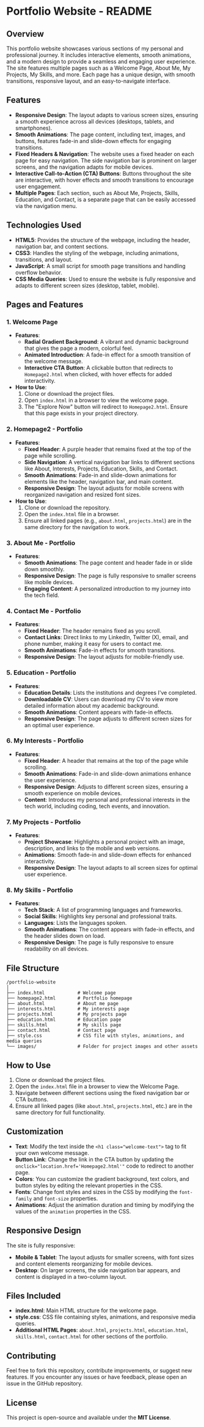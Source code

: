
# Portfolio Website - README

## Overview

This portfolio website showcases various sections of my personal and professional journey. It includes interactive elements, smooth animations, and a modern design to provide a seamless and engaging user experience. The site features multiple pages such as a Welcome Page, About Me, My Projects, My Skills, and more. Each page has a unique design, with smooth transitions, responsive layout, and an easy-to-navigate interface.

## Features

- **Responsive Design**: The layout adapts to various screen sizes, ensuring a smooth experience across all devices (desktops, tablets, and smartphones).
- **Smooth Animations**: The page content, including text, images, and buttons, features fade-in and slide-down effects for engaging transitions.
- **Fixed Headers & Navigation**: The website uses a fixed header on each page for easy navigation. The side navigation bar is prominent on larger screens, and the navigation adapts for mobile devices.
- **Interactive Call-to-Action (CTA) Buttons**: Buttons throughout the site are interactive, with hover effects and smooth transitions to encourage user engagement.
- **Multiple Pages**: Each section, such as About Me, Projects, Skills, Education, and Contact, is a separate page that can be easily accessed via the navigation menu.

## Technologies Used

- **HTML5**: Provides the structure of the webpage, including the header, navigation bar, and content sections.
- **CSS3**: Handles the styling of the webpage, including animations, transitions, and layout.
- **JavaScript**: A small script for smooth page transitions and handling overflow behavior.
- **CSS Media Queries**: Used to ensure the website is fully responsive and adapts to different screen sizes (desktop, tablet, mobile).

## Pages and Features

### 1. **Welcome Page**
   - **Features**:
     - **Radial Gradient Background**: A vibrant and dynamic background that gives the page a modern, colorful feel.
     - **Animated Introduction**: A fade-in effect for a smooth transition of the welcome message.
     - **Interactive CTA Button**: A clickable button that redirects to `Homepage2.html` when clicked, with hover effects for added interactivity.
   - **How to Use**: 
     1. Clone or download the project files.
     2. Open `index.html` in a browser to view the welcome page.
     3. The "Explore Now" button will redirect to `Homepage2.html`. Ensure that this page exists in your project directory.

### 2. **Homepage2 - Portfolio**
   - **Features**:
     - **Fixed Header**: A purple header that remains fixed at the top of the page while scrolling.
     - **Side Navigation**: A vertical navigation bar links to different sections like About, Interests, Projects, Education, Skills, and Contact.
     - **Smooth Animations**: Fade-in and slide-down animations for elements like the header, navigation bar, and main content.
     - **Responsive Design**: The layout adjusts for mobile screens with reorganized navigation and resized font sizes.
   - **How to Use**:
     1. Clone or download the repository.
     2. Open the `index.html` file in a browser.
     3. Ensure all linked pages (e.g., `about.html`, `projects.html`) are in the same directory for the navigation to work.

### 3. **About Me - Portfolio**
   - **Features**:
     - **Smooth Animations**: The page content and header fade in or slide down smoothly.
     - **Responsive Design**: The page is fully responsive to smaller screens like mobile devices.
     - **Engaging Content**: A personalized introduction to my journey into the tech field.

### 4. **Contact Me - Portfolio**
   - **Features**:
     - **Fixed Header**: The header remains fixed as you scroll.
     - **Contact Links**: Direct links to my LinkedIn, Twitter (X), email, and phone number, making it easy for users to contact me.
     - **Smooth Animations**: Fade-in effects for smooth transitions.
     - **Responsive Design**: The layout adjusts for mobile-friendly use.

### 5. **Education - Portfolio**
   - **Features**:
     - **Education Details**: Lists the institutions and degrees I've completed.
     - **Downloadable CV**: Users can download my CV to view more detailed information about my academic background.
     - **Smooth Animations**: Content appears with fade-in effects.
     - **Responsive Design**: The page adjusts to different screen sizes for an optimal user experience.

### 6. **My Interests - Portfolio**
   - **Features**:
     - **Fixed Header**: A header that remains at the top of the page while scrolling.
     - **Smooth Animations**: Fade-in and slide-down animations enhance the user experience.
     - **Responsive Design**: Adjusts to different screen sizes, ensuring a smooth experience on mobile devices.
     - **Content**: Introduces my personal and professional interests in the tech world, including coding, tech events, and innovation.

### 7. **My Projects - Portfolio**
   - **Features**:
     - **Project Showcase**: Highlights a personal project with an image, description, and links to the mobile and web versions.
     - **Animations**: Smooth fade-in and slide-down effects for enhanced interactivity.
     - **Responsive Design**: The layout adapts to all screen sizes for optimal user experience.

### 8. **My Skills - Portfolio**
   - **Features**:
     - **Tech Stack**: A list of programming languages and frameworks.
     - **Social Skills**: Highlights key personal and professional traits.
     - **Languages**: Lists the languages spoken.
     - **Smooth Animations**: The content appears with fade-in effects, and the header slides down on load.
     - **Responsive Design**: The page is fully responsive to ensure readability on all devices.

## File Structure

```
/portfolio-website
│
├── index.html            # Welcome page
├── homepage2.html        # Portfolio homepage
├── about.html            # About me page
├── interests.html        # My interests page
├── projects.html         # My projects page
├── education.html        # Education page
├── skills.html           # My skills page
├── contact.html          # Contact page
├── style.css             # CSS file with styles, animations, and media queries
└── images/               # Folder for project images and other assets
```

## How to Use

1. Clone or download the project files.
2. Open the `index.html` file in a browser to view the Welcome Page.
3. Navigate between different sections using the fixed navigation bar or CTA buttons.
4. Ensure all linked pages (like `about.html`, `projects.html`, etc.) are in the same directory for full functionality.

## Customization

- **Text**: Modify the text inside the `<h1 class="welcome-text">` tag to fit your own welcome message.
- **Button Link**: Change the link in the CTA button by updating the `onclick="location.href='Homepage2.html'"` code to redirect to another page.
- **Colors**: You can customize the gradient background, text colors, and button styles by editing the relevant properties in the CSS.
- **Fonts**: Change font styles and sizes in the CSS by modifying the `font-family` and `font-size` properties.
- **Animations**: Adjust the animation duration and timing by modifying the values of the `animation` properties in the CSS.

## Responsive Design

The site is fully responsive:

- **Mobile & Tablet**: The layout adjusts for smaller screens, with font sizes and content elements reorganizing for mobile devices.
- **Desktop**: On larger screens, the side navigation bar appears, and content is displayed in a two-column layout.

## Files Included

- **index.html**: Main HTML structure for the welcome page.
- **style.css**: CSS file containing styles, animations, and responsive media queries.
- **Additional HTML Pages**: `about.html`, `projects.html`, `education.html`, `skills.html`, `contact.html` for other sections of the portfolio.

## Contributing

Feel free to fork this repository, contribute improvements, or suggest new features. If you encounter any issues or have feedback, please open an issue in the GitHub repository.

## License

This project is open-source and available under the **MIT License**.

